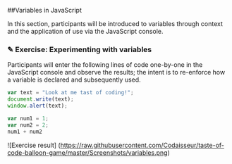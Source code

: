 ##Variables in JavaScript

In this section, participants will be introduced to variables through context and
the application of use via the JavaScript console.

### ✎ Exercise: Experimenting with variables

Participants will enter the following lines of code one-by-one in the JavaScript
console and observe the results; the intent is to re-enforce how a variable is
declared and subsequently used.

```javascript
var text = "Look at me tast of coding!";
document.write(text);
window.alert(text);

var num1 = 1;
var num2 = 2;
num1 + num2
```
![Exercise result]
(https://raw.githubusercontent.com/Codaisseur/taste-of-code-balloon-game/master/Screenshots/variables.png)
